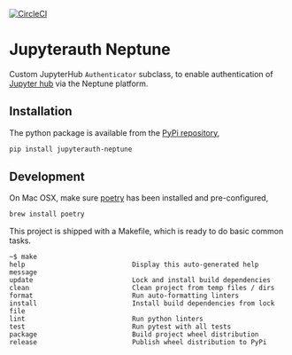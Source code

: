 [![CircleCI](https://circleci.com/gh/noosenergy/jupyterauth-neptune.svg?style=svg&circle-token=f44ebd5b7c018ad366db0b750369693974874d82)](https://circleci.com/gh/noosenergy/jupyterauth-neptune)

# Jupyterauth Neptune

Custom JupyterHub `Authenticator` subclass, to enable authentication of [Jupyter hub](https://jupyter.org/hub) via the Neptune platform.


## Installation

The python package is available from the [PyPi repository](https://pypi.org/project/jupyterauth-neptune),

```sh
pip install jupyterauth-neptune
```


## Development

On Mac OSX, make sure [poetry](https://python-poetry.org/) has been installed and pre-configured,

```sh
brew install poetry
```

This project is shipped with a Makefile, which is ready to do basic common tasks.

```shell
~$ make
help                           Display this auto-generated help message
update                         Lock and install build dependencies
clean                          Clean project from temp files / dirs
format                         Run auto-formatting linters
install                        Install build dependencies from lock file
lint                           Run python linters
test                           Run pytest with all tests
package                        Build project wheel distribution
release                        Publish wheel distribution to PyPi
```
